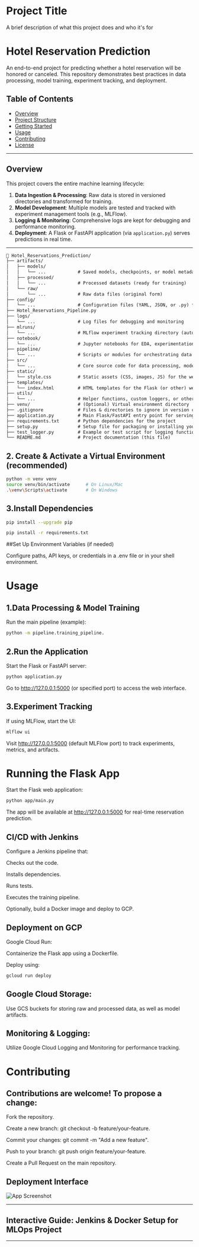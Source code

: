 
# Project Title

A brief description of what this project does and who it's for

# Hotel Reservation Prediction

An end-to-end project for predicting whether a hotel reservation will be honored or canceled. This repository demonstrates best practices in data processing, model training, experiment tracking, and deployment.

## Table of Contents
- [Overview](#overview)
- [Project Structure](#project-structure)
- [Getting Started](#getting-started)
- [Usage](#usage)
- [Contributing](#contributing)
- [License](#license)

---

## Overview

This project covers the entire machine learning lifecycle:
1. **Data Ingestion & Processing**: Raw data is stored in versioned directories and transformed for training.  
2. **Model Development**: Multiple models are tested and tracked with experiment management tools (e.g., MLFlow).  
3. **Logging & Monitoring**: Comprehensive logs are kept for debugging and performance monitoring.  
4. **Deployment**: A Flask or FastAPI application (via `application.py`) serves predictions in real time.

---

 ```markdown
📁 Hotel_Reservations_Prediction/
├── artifacts/
│   ├── models/
│   │   └── ...            # Saved models, checkpoints, or model metadata
│   ├── processed/
│   │   └── ...            # Processed datasets (ready for training)
│   └── raw/
│       └── ...            # Raw data files (original form)
├── config/
│   └── ...                # Configuration files (YAML, JSON, or .py) for pipelines or environment
├── Hotel_Reservations_Pipeline.py
├── logs/
│   └── ...                # Log files for debugging and monitoring
├── mlruns/
│   └── ...                # MLflow experiment tracking directory (auto-generated)
├── notebook/
│   └── ...                # Jupyter notebooks for EDA, experimentation, or documentation
├── pipeline/
│   └── ...                # Scripts or modules for orchestrating data & model pipelines
├── src/
│   └── ...                # Core source code for data processing, modeling, utilities, etc.
├── static/
│   └── style.css          # Static assets (CSS, images, JS) for the web app
├── templates/
│   └── index.html         # HTML templates for the Flask (or other) web application
├── utils/
│   └── ...                # Helper functions, custom loggers, or other utilities
├── venv/                  # (Optional) Virtual environment directory
├── .gitignore             # Files & directories to ignore in version control
├── application.py         # Main Flask/FastAPI entry point for serving predictions
├── requirements.txt       # Python dependencies for the project
├── setup.py               # Setup file for packaging or installing your project as a module
├── test_logger.py         # Example or test script for logging functionality
└── README.md              # Project documentation (this file)
```
 
## 2. Create & Activate a Virtual Environment (recommended)

```bash
python -m venv venv
source venv/bin/activate      # On Linux/Mac
.\venv\Scripts\activate       # On Windows
```


## 3.Install Dependencies

```bash
pip install --upgrade pip

pip install -r requirements.txt

```

##Set Up Environment Variables (if needed)

Configure paths, API keys, or credentials in a .env file or in your shell environment.

# Usage
## 1.Data Processing & Model Training

Run the main pipeline (example):

```bash
python -m pipeline.training_pipeline.

```

## 2.Run the Application

Start the Flask or FastAPI server:

 
```bash
python application.py
```
Go to http://127.0.0.1:5000 (or specified port) to access the web interface.

## 3.Experiment Tracking

If using MLFlow, start the UI:

```bash
mlflow ui
```

Visit http://127.0.0.1:5000 (default MLFlow port) to track experiments, metrics, and artifacts.


# Running the Flask App
Start the Flask web application:

```bash
python app/main.py
```
The app will be available at http://127.0.0.1:5000 for real-time reservation prediction.

## CI/CD with Jenkins
Configure a Jenkins pipeline that:

Checks out the code.

Installs dependencies.

Runs tests.

Executes the training pipeline.

Optionally, build a Docker image and deploy to GCP.

## Deployment on GCP
Google Cloud Run:

Containerize the Flask app using a Dockerfile.

Deploy using:

```bash
gcloud run deploy
```
## Google Cloud Storage:

Use GCS buckets for storing raw and processed data, as well as model artifacts.

## Monitoring & Logging:

Utilize Google Cloud Logging and Monitoring for performance tracking.

# Contributing
## Contributions are welcome! To propose a change:

Fork the repository.

Create a new branch: git checkout -b feature/your-feature.

Commit your changes: git commit -m "Add a new feature".

Push to your branch: git push origin feature/your-feature.

Create a Pull Request on the main repository.
## Deployment Interface 

![App Screenshot](https://via.placeholder.com/468x300?text=App+Screenshot+Here)

---
## **Interactive Guide: Jenkins & Docker Setup for MLOps Project**

---

